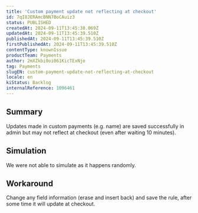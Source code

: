 ```yaml
---
title: 'Custom payment update not reflecting at checkout'
id: 7qI8JERAmcBNN7BoCAuiz3
status: PUBLISHED
createdAt: 2024-09-11T13:45:38.069Z
updatedAt: 2024-09-11T13:45:39.510Z
publishedAt: 2024-09-11T13:45:39.510Z
firstPublishedAt: 2024-09-11T13:45:39.510Z
contentType: knownIssue
productTeam: Payments
author: 2mXZkbi0oi061KicTExNjo
tag: Payments
slugEN: custom-payment-update-not-reflecting-at-checkout
locale: en
kiStatus: Backlog
internalReference: 1096461
---
```


## Summary


Updates made in custom payments (e.g. name) are saved successfully in admin but may not reflect at checkout (even after waiting 10 minutes).


##

## Simulation


We were not able to simulate as it happens randomly.


##

## Workaround


Change any field information (erase and insert back) and save the rule, after some time it will update at checkout.




